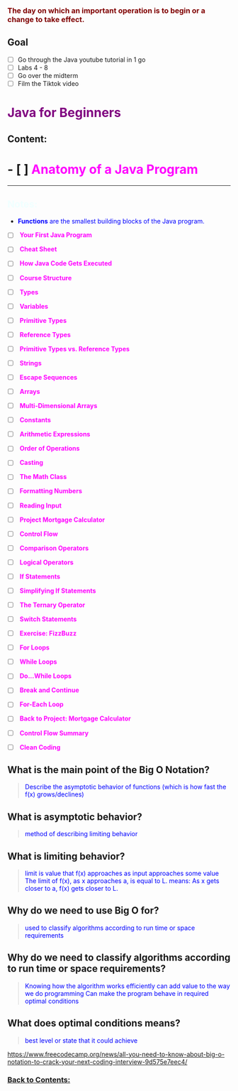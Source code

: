### <span style="color:maroon"> The day on which an important operation is to begin or a change to take effect. </span>

## Goal
- [ ] Go through the Java youtube tutorial in 1 go
- [ ] Labs 4 - 8 
- [ ] Go over the midterm
- [ ] Film the Tiktok video

# <span style="color:purple"> **Java for Beginners**</span>

## Content:
# - [ ] <span style="color:magenta"> **Anatomy of a Java Program**</span>
---

## <span style="color:azure"> Notes:</span>
- <span style="color:blue"> **Functions** are the smallest building blocks of the Java program.</span>

- [ ] <span style="color:magenta"> **Your First Java Program**</span>

- [ ] <span style="color:magenta"> **Cheat Sheet**</span>

- [ ] <span style="color:magenta"> **How Java Code Gets Executed**</span>

- [ ] <span style="color:magenta"> **Course Structure**</span>

- [ ] <span style="color:magenta"> **Types**</span>

- [ ] <span style="color:magenta"> **Variables**</span>

- [ ] <span style="color:magenta"> **Primitive Types**</span>

- [ ] <span style="color:magenta"> **Reference Types**</span>

- [ ] <span style="color:magenta"> **Primitive Types vs. Reference Types**</span>

- [ ] <span style="color:magenta"> **Strings**</span>

- [ ] <span style="color:magenta"> **Escape Sequences**</span>

- [ ] <span style="color:magenta"> **Arrays**</span>

- [ ] <span style="color:magenta"> **Multi-Dimensional Arrays**</span>

- [ ] <span style="color:magenta"> **Constants**</span>

- [ ] <span style="color:magenta"> **Arithmetic Expressions**</span>

- [ ] <span style="color:magenta"> **Order of Operations**</span>

- [ ] <span style="color:magenta"> **Casting**</span>

- [ ] <span style="color:magenta"> **The Math Class**</span>

- [ ] <span style="color:magenta"> **Formatting Numbers**</span>

- [ ] <span style="color:magenta"> **Reading Input**</span>

- [ ] <span style="color:magenta"> **Project Mortgage Calculator**</span>

- [ ] <span style="color:magenta"> **Control Flow**</span>

- [ ] <span style="color:magenta"> **Comparison Operators**</span>

- [ ] <span style="color:magenta"> **Logical Operators**</span>

- [ ] <span style="color:magenta"> **If Statements**</span>

- [ ] <span style="color:magenta"> **Simplifying If Statements**</span>

- [ ] <span style="color:magenta"> **The Ternary Operator**</span>

- [ ] <span style="color:magenta"> **Switch Statements**</span>

- [ ] <span style="color:magenta"> **Exercise: FizzBuzz**</span>

- [ ] <span style="color:magenta"> **For Loops**</span>

- [ ] <span style="color:magenta"> **While Loops**</span>

- [ ] <span style="color:magenta"> **Do...While Loops**</span>

- [ ] <span style="color:magenta"> **Break and Continue**</span>

- [ ] <span style="color:magenta"> **For-Each Loop**</span>

- [ ] <span style="color:magenta"> **Back to Project: Mortgage Calculator**</span>

- [ ] <span style="color:magenta"> **Control Flow Summary**</span>

- [ ] <span style="color:magenta"> **Clean Coding**</span>


























## What is the main point of the Big O Notation?
> <span style="color:blue"> Describe the asymptotic behavior of functions (which is how fast the f(x) grows/declines)</span>

## What is asymptotic behavior? 
> <span style="color:blue"> method of describing limiting behavior</span>

## What is limiting behavior?
> <span style="color:blue"> limit is value that f(x) approaches as input approaches some value</span>
> <span style="color:blue"> The limit of f(x), as x approaches a, is equal to L.</span>
> <span style="color:blue"> means: As x gets closer to a, f(x) gets closer to L.</span>

## Why do we need to use Big O for?
> <span style="color:blue"> used to classify algorithms according to run time or space requirements</span>

## Why do we need to classify algorithms according to run time or space requirements?
> <span style="color:blue"> Knowing how the algorithm works efficiently can add value to the way we do programming</span>
> <span style="color:blue"> Can make the program behave in required optimal conditions</span>

## What does optimal conditions means? 
> <span style="color:blue"> best level or state that it could achieve</span>

https://www.freecodecamp.org/news/all-you-need-to-know-about-big-o-notation-to-crack-your-next-coding-interview-9d575e7eec4/

### [Back to Contents:](https://chelcey.github.io/cse11-self-study/)
